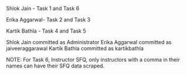 
Shlok Jain - Task 1 and Task 6 


Erika Aggarwal- Task 2 and Task 3 


Kartik Bathla - Task 4 and Task 5



Shlok Jain committed as Administrator
Erika Aggarwal committed as jaiveeraggarawal
Kartik Bathla committed as kartikbathla


NOTE: For Task 6, Instructor SFQ, only instructors with a comma in their names can have their SFQ data scraped.
